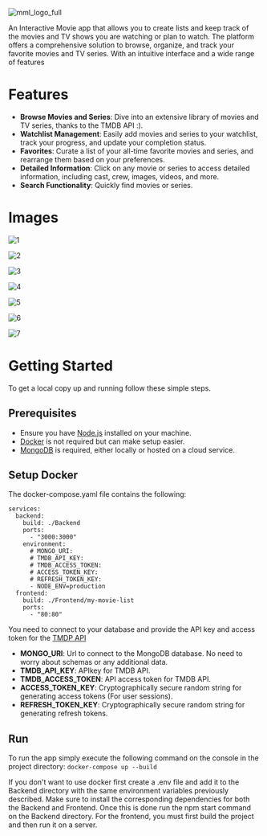 ![mml_logo_full](https://github.com/CDavidSV/Movie-List-App/assets/88672259/8c4f68ed-c3f7-4f74-abba-b387106de3b2)

An Interactive Movie app that allows you to create lists and keep track of the movies and TV shows you are watching or plan to watch. The platform offers a comprehensive solution to browse, organize, and track your favorite movies and TV series. With an intuitive interface and a wide range of features

# Features
- **Browse Movies and Series**: Dive into an extensive library of movies and TV series, thanks to the TMDB API :).
- **Watchlist Management**: Easily add movies and series to your watchlist, track your progress, and update your completion status.
- **Favorites**: Curate a list of your all-time favorite movies and series, and rearrange them based on your preferences.
- **Detailed Information**: Click on any movie or series to access detailed information, including cast, crew, images, videos, and more.
- **Search Functionality**: Quickly find movies or series.

# Images

![1](https://github.com/CDavidSV/Movie-List-App/assets/88672259/0ae02d58-4215-4274-9665-2a13e7c7b6e0)

![2](https://github.com/CDavidSV/Movie-List-App/assets/88672259/aeb303ed-debf-4f4e-88aa-866dbf0821db)

![3](https://github.com/CDavidSV/Movie-List-App/assets/88672259/5a66c224-6012-449d-a9f8-74b9dc27297a)

![4](https://github.com/CDavidSV/Movie-List-App/assets/88672259/213607b9-acf1-477d-a1b0-727f60288ce9)

![5](https://github.com/CDavidSV/Movie-List-App/assets/88672259/bcc52db7-c40d-4069-9eb2-d4ad73bfd679)

![6](https://github.com/CDavidSV/Movie-List-App/assets/88672259/cc73c844-7cbb-43d9-ab8c-ad4e5abd1980)

![7](https://github.com/CDavidSV/Movie-List-App/assets/88672259/56cfc03c-4fa4-4751-9790-bafe8ae5c1a4)

# Getting Started

To get a local copy up and running follow these simple steps.

## Prerequisites

- Ensure you have [Node.js](https://nodejs.org/) installed on your machine.
- [Docker](https://www.docker.com/) is not required but can make setup easier.
- [MongoDB](https://www.mongodb.com/) is required, either locally or hosted on a cloud service.

## Setup Docker

The docker-compose.yaml file contains the following:
```
services:
  backend:
    build: ./Backend
    ports:
      - "3000:3000"
    environment:
      # MONGO_URI:
      # TMDB_API_KEY:
      # TMDB_ACCESS_TOKEN:
      # ACCESS_TOKEN_KEY:
      # REFRESH_TOKEN_KEY:
      - NODE_ENV=production
  frontend:
    build: ./Frontend/my-movie-list
    ports:
      - "80:80"
```

You need to connect to your database and provide the API key and access token for the [TMDP API](https://developer.themoviedb.org/docs/getting-started)
- **MONGO_URI**: Url to connect to the MongoDB database. No need to worry about schemas or any additional data.
- **TMDB_API_KEY**: APIkey for TMDB API.
- **TMDB_ACCESS_TOKEN**: API access token for TMDB API.
- **ACCESS_TOKEN_KEY**: Cryptographically secure random string for generating access tokens (For user sessions).
- **REFRESH_TOKEN_KEY**: Cryptographically secure random string for generating refresh tokens.

## Run

To run the app simply execute the following command on the console in the project directory: `docker-compose up --build`

If you don't want to use docker first create a .env file and add it to the Backend directory with the same environment variables previously described. Make sure to install the corresponding dependencies for both the Backend and Frontend. Once this is done run the npm start command on the Backend directory. For the frontend, you must first build the project and then run it on a server.
